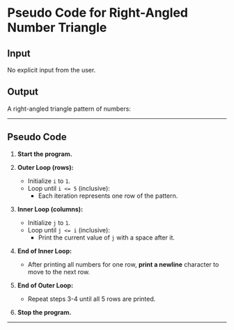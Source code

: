 # **Pseudo Code for Right-Angled Number Triangle**

## **Input**
No explicit input from the user.

## **Output**
A right-angled triangle pattern of numbers:


---

## **Pseudo Code**

1. **Start the program.**

2. **Outer Loop (rows):**
   - Initialize `i` to `1`.
   - Loop until `i <= 5` (inclusive):
     - Each iteration represents one row of the pattern.

3. **Inner Loop (columns):**
   - Initialize `j` to `1`.
   - Loop until `j <= i` (inclusive):
     - Print the current value of `j` with a space after it.

4. **End of Inner Loop:**
   - After printing all numbers for one row, **print a newline** character to move to the next row.

5. **End of Outer Loop:**
   - Repeat steps 3-4 until all 5 rows are printed.

6. **Stop the program.**

---


